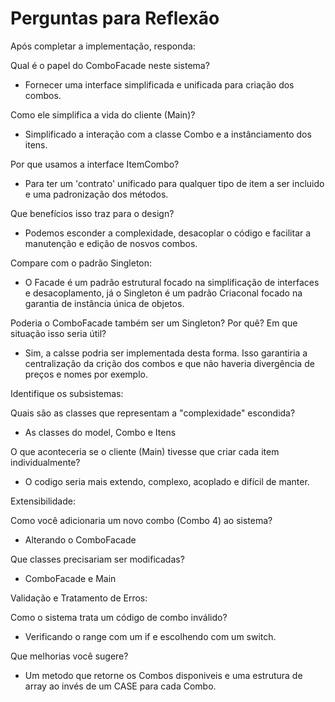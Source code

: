 # Perguntas para Reflexão
Após completar a implementação, responda:

Qual é o papel do ComboFacade neste sistema?
- Fornecer uma interface simplificada e unificada para criação dos combos.

Como ele simplifica a vida do cliente (Main)?
- Simplificado a interação com a classe Combo e a instânciamento dos itens.

Por que usamos a interface ItemCombo?
- Para ter um 'contrato' unificado para qualquer tipo de item a ser incluido e uma padronização dos métodos.

Que benefícios isso traz para o design?
- Podemos esconder a complexidade, desacoplar o código e facilitar a manutenção e edição de nosvos combos.

Compare com o padrão Singleton:
- O Facade é um padrão estrutural focado na simplificação de interfaces e desacoplamento, já o Singleton é um padrão Criaconal focado na garantia de instância única de objetos.

Poderia o ComboFacade também ser um Singleton? Por quê?
Em que situação isso seria útil?
- Sim, a calsse podria ser implementada desta forma. Isso garantiria a centralizaçâo da crição dos combos e que não haveria divergência de preços e nomes por exemplo.


Identifique os subsistemas:

Quais são as classes que representam a "complexidade" escondida?
- As classes do model, Combo e Itens

O que aconteceria se o cliente (Main) tivesse que criar cada item individualmente?
- O codigo seria mais extendo, complexo, acoplado e difícil de manter.

Extensibilidade:

Como você adicionaria um novo combo (Combo 4) ao sistema?
- Alterando o ComboFacade

Que classes precisariam ser modificadas?
- ComboFacade e Main

Validação e Tratamento de Erros:

Como o sistema trata um código de combo inválido?
- Verificando o range com um if e escolhendo com um switch.

Que melhorias você sugere?
- Um metodo que retorne os Combos disponiveis e uma estrutura de array ao invés de um CASE para cada Combo.